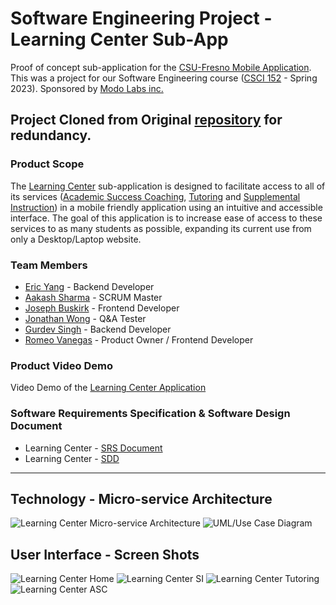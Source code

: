 # Software Engineering Project - Learning Center Sub-App
Proof of concept sub-application for the [CSU-Fresno Mobile Application](https://technology.fresnostate.edu/mobileapp.html). This was a project for our Software Engineering course ([CSCI 152](https://www.fresnostate.edu/catalog/courses-by-department/computer-science/index.html#csci152e) - Spring 2023). Sponsored by [Modo Labs inc.](https://modolabs.com/)

## Project Cloned from Original [repository](https://github.com/Aakash6177/Learning-Center) for redundancy. 

### Product Scope
The [Learning Center](https://studentaffairs.fresnostate.edu/lrc/index.html) sub-application is designed to facilitate access to all of its services ([Academic Success Coaching](https://studentaffairs.fresnostate.edu/lrc/asc/index.html/index.html), [Tutoring](https://docs.google.com/spreadsheets/d/1c9ulWY3L3aeC2TSHTLtYVmIX7SnO8N0XQHvRmcJuG-k/edit#gid=163198715) and [Supplemental Instruction](https://studentaffairs.fresnostate.edu/lrc/suppinstruction/index.html)) in a mobile friendly application using an intuitive and accessible interface. The goal of this application is to increase ease of access to these services to as many students as possible, expanding its current use from only a Desktop/Laptop website.

### Team Members
- [Eric Yang](https://www.linkedin.com/in/yang-eric/) - Backend Developer
- [Aakash Sharma](https://www.linkedin.com/in/aakashsharma6177/) - SCRUM Master
- [Joseph Buskirk](https://www.linkedin.com/in/joseph-buskirk/) - Frontend Developer
- [Jonathan Wong](https://www.linkedin.com/in/jonathan-wong-1a8b3c/) - Q&A Tester
- [Gurdev Singh](https://www.linkedin.com/in/gurdevsingh02/) - Backend Developer
- [Romeo Vanegas](https://www.linkedin.com/in/romeovanegas/) - Product Owner / Frontend Developer

### Product Video Demo
Video Demo of the [Learning Center Application](https://drive.google.com/file/d/1Fb3vjvxe_OyAvMtNUA-L2CgESP9RaoCj/view?usp=sharing)

### Software Requirements Specification & Software Design Document
- Learning Center - [SRS Document](https://github.com/Aakash6177/Learning-Center/blob/main/Final_srs_LC152.pdf)
- Learning Center - [SDD](https://github.com/Aakash6177/Learning-Center/blob/main/Final_SDD_LC152.pdf)
---
## Technology - Micro-service Architecture
![Learning Center Micro-service Architecture](https://github.com/Aakash6177/Learning-Center/blob/main/LCScreenShots/LCMicroArch1.png?raw=true)
![UML/Use Case Diagram](https://github.com/Aakash6177/Learning-Center/blob/main/LCScreenShots/LCMicroArch.png?raw=true)

## User Interface - Screen Shots
![Learning Center Home](https://github.com/Aakash6177/Learning-Center/blob/main/LCScreenShots/LChome.png?raw=true)
![Learning Center SI](https://github.com/Aakash6177/Learning-Center/blob/main/LCScreenShots/LCSI.png?raw=true)
![Learning Center Tutoring](https://github.com/Aakash6177/Learning-Center/blob/main/LCScreenShots/LCtutor.png?raw=true)
![Learning Center ASC](https://github.com/Aakash6177/Learning-Center/blob/main/LCScreenShots/LCASC.png?raw=true)
